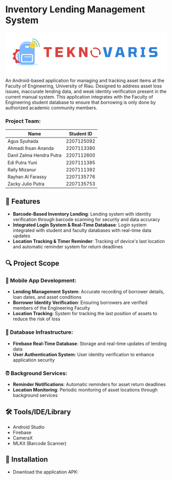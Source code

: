 # Inventory Lending Management System

![](images/teknovaris.png)

An Android-based application for managing and tracking asset items at the Faculty of Engineering, University of Riau. Designed to address asset loss issues, inaccurate lending data, and weak identity verification present in the current manual system. This application integrates with the Faculty of Engineering student database to ensure that borrowing is only done by authorized academic community members.

### **Project Team:**

| Name                     | Student ID |
| ------------------------ | ---------- |
| Agus Syuhada             | 2207125092 |
| Ahmadi Ihsan Ananda      | 2207113380 |
| Danil Zalma Hendra Putra | 2207112600 |
| Edi Putra Yuni           | 2207111395 |
| Rally Mizanur            | 2207111392 |
| Rayhan Al Farassy        | 2207135776 |
| Zacky Julio Putra        | 2207135753 |

## 🚀 Features

- **Barcode-Based Inventory Lending**: Lending system with identity verification through barcode scanning for security and data accuracy
- **Integrated Login System & Real-Time Database**: Login system integrated with student and faculty databases with real-time data updates
- **Location Tracking & Timer Reminder**: Tracking of device's last location and automatic reminder system for return deadlines

## 🔍 Project Scope

### **📱 Mobile App Development:**

- **Lending Management System**: Accurate recording of borrower details, loan dates, and asset conditions
- **Borrower Identity Verification**: Ensuring borrowers are verified members of the Engineering Faculty
- **Location Tracking**: System for tracking the last position of assets to reduce the risk of loss

### **💾 Database Infrastructure:**

- **Firebase Real-Time Database**: Storage and real-time updates of lending data
- **User Authentication System**: User identity verification to enhance application security

### **⏰ Background Services:**

- **Reminder Notifications**: Automatic reminders for asset return deadlines
- **Location Monitoring**: Periodic monitoring of asset locations through background services

## 🛠️ Tools/IDE/Library

- Android Studio
- Firebase
- CameraX
- MLKit (Barcode Scanner)

## 📲 Installation

- Download the application APK:
